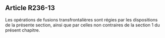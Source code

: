 Article R236-13
----
Les opérations de fusions transfrontalières sont régies par les dispositions de
la présente section, ainsi que par celles non contraires de la section 1 du
présent chapitre.
